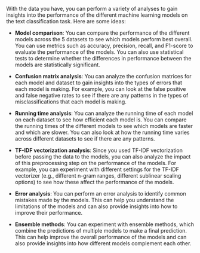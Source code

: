 With the data you have, you can perform a variety of analyses to gain insights into the performance of the different machine learning models on the text classification task. Here are some ideas:

- **Model comparison**: You can compare the performance of the different models across the 5 datasets to see which models perform best overall. You can use metrics such as accuracy, precision, recall, and F1-score to evaluate the performance of the models. You can also use statistical tests to determine whether the differences in performance between the models are statistically significant.

- **Confusion matrix analysis**: You can analyze the confusion matrices for each model and dataset to gain insights into the types of errors that each model is making. For example, you can look at the false positive and false negative rates to see if there are any patterns in the types of misclassifications that each model is making.

- **Running time analysis**: You can analyze the running time of each model on each dataset to see how efficient each model is. You can compare the running times of the different models to see which models are faster and which are slower. You can also look at how the running time varies across different datasets to see if there are any patterns.

- **TF-IDF vectorization analysis**: Since you used TF-IDF vectorization before passing the data to the models, you can also analyze the impact of this preprocessing step on the performance of the models. For example, you can experiment with different settings for the TF-IDF vectorizer (e.g., different n-gram ranges, different sublinear scaling options) to see how these affect the performance of the models.

- **Error analysis**: You can perform an error analysis to identify common mistakes made by the models. This can help you understand the limitations of the models and can also provide insights into how to improve their performance.

- **Ensemble methods**: You can experiment with ensemble methods, which combine the predictions of multiple models to make a final prediction. This can help improve the overall performance of the models and can also provide insights into how different models complement each other.